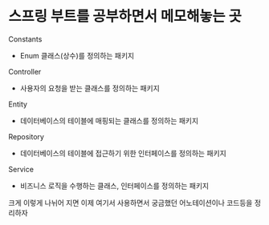 스프링 부트를 공부하면서 메모해놓는 곳
=======

Constants
- Enum 클래스(상수)를 정의하는 패키지


Controller
- 사용자의 요청을 받는 클래스를 정의하는 패키지

Entity
- 데이터베이스의 테이블에 매핑되는 클래스를 정의하는 패키지


Repository
- 데이터베이스의 테이블에 접근하기 위한 인터페이스를 정의하는 패키지


Service
- 비즈니스 로직을 수행하는 클래스, 인터페이스를 정의하는 패키지

크게 이렇게 나뉘어 지면 이제 여기서 사용하면서 궁금했던 어노테이션이나 코드등을 정리하자
